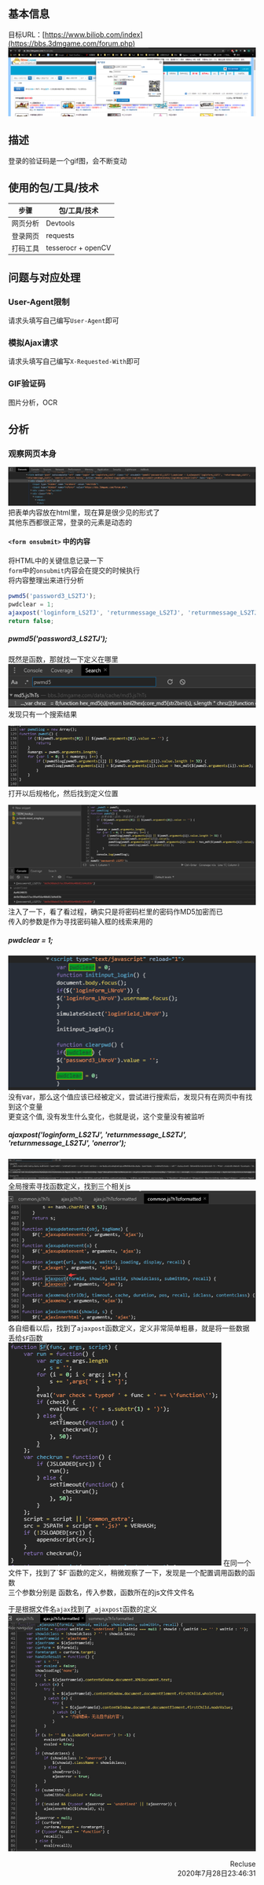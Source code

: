 ## 基本信息  
目标URL：[https://www.biliob.com/index](https://bbs.3dmgame.com/forum.php)
![](info/../info_res/browser_preview.png)  

## 描述  
登录的验证码是一个gif图，会不断变动  

## 使用的包/工具/技术  
|步骤|包/工具/技术|
|--|--|
|网页分析|Devtools|
|登录网页|requests|
|打码工具|tesserocr + openCV|

## 问题与对应处理  
### User-Agent限制  
请求头填写自己编写`User-Agent`即可  
### 模拟Ajax请求  
请求头填写自己编写`X-Requested-With`即可  
### GIF验证码  
图片分析，OCR  

## 分析  

### 观察网页本身  
![](info_res/html.png)  
把表单内容放在html里，现在算是很少见的形式了  
其他东西都很正常，登录的元素是动态的  

#### `<form onsubmit>` 中的内容  
将HTML中的关键信息记录一下  
`form`中的`onsubmit`内容会在提交的时候执行  
将内容整理出来进行分析  
```javascript
pwmd5('password3_LS2TJ');
pwdclear = 1;
ajaxpost('loginform_LS2TJ', 'returnmessage_LS2TJ', 'returnmessage_LS2TJ', 'onerror');
return false;
```

##### pwmd5('password3_LS2TJ');  
既然是函数，那就找一下定义在哪里  
![](info_res/pwmd5_search.png)  
发现只有一个搜索结果  

![](info_res/pwmd5_o_func.png)
打开以后规格化，然后找到定义位置  

![](info_res/pwmd5_hook.png)
注入了一下，看了看过程，确实只是将密码栏里的密码作MD5加密而已  
传入的参数是作为寻找密码输入框的线索来用的  

##### pwdclear = 1;  
![](info_res/pwdclear_html.png)
没有var，那么这个值应该已经被定义，尝试进行搜索后，发现只有在网页中有找到这个变量  
更变这个值, 没有发生什么变化，也就是说，这个变量没有被监听  

##### ajaxpost('loginform_LS2TJ', 'returnmessage_LS2TJ', 'returnmessage_LS2TJ', 'onerror');  
![](info_res/ajaxpost_search.png)  
全局搜索寻找函数定义，找到三个相关js  
![](info_res/ajaxpost_function.png)
各自细看以后，找到了`ajaxpost`函数定义，定义非常简单粗暴，就是将一些数据丢给`$F`函数  
![](info_res/$F_function.png)
在同一个文件下，找到了`$F`函数的定义，稍微观察了一下，发现是一个配置调用函数的函数  
三个参数分别是 函数名，传入参数，函数所在的js文件文件名  

于是根据文件名`ajax`找到了`_ajaxpost`函数的定义  
![](info_res/_ajaxpost_function.png)







<p style="text-align:right">Recluse<br>2020年7月28日23:46:31 </p>